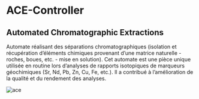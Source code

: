 # ACE-Controller

## Automated Chromatographic Extractions

Automate réalisant des séparations chromatographiques (isolation et récupération d’éléments chimiques provenant d’une matrice naturelle - roches, boues, etc. - mise en solution). Cet automate est une pièce unique utilisée en routine lors d’analyses de rapports isotopiques de marqueurs géochimiques (Sr, Nd, Pb, Zn, Cu, Fe, etc.). Il a contribué à l’amélioration de la qualité et du rendement des analyses.

![ace](https://github.com/gardoll/ACE-Controller/tree/master/misc/ace.jpg)